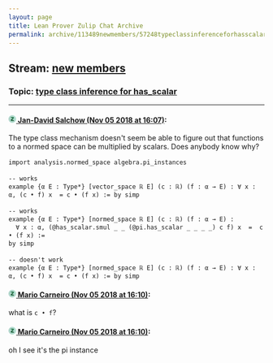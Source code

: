```yaml
---
layout: page
title: Lean Prover Zulip Chat Archive 
permalink: archive/113489newmembers/57248typeclassinferenceforhasscalar.html
---
```


## Stream: [new members](index.html)
### Topic: [type class inference for has_scalar](57248typeclassinferenceforhasscalar.html)

---

#### [![Click to go to Zulip](../../assets/img/zulip2.png) Jan-David Salchow (Nov 05 2018 at 16:07)](https://leanprover.zulipchat.com/#narrow/stream/113489-new%20members/topic/type%20class%20inference%20for%20has_scalar/near/146801378):
The type class mechanism doesn't seem be able to figure out that functions to a normed space can be multiplied by scalars. Does anybody know why?

```
import analysis.normed_space algebra.pi_instances

-- works
example {α E : Type*} [vector_space ℝ E] (c : ℝ) (f : α → E) : ∀ x : α, (c • f) x  = c • (f x) := by simp

-- works
example {α E : Type*} [normed_space ℝ E] (c : ℝ) (f : α → E) :
  ∀ x : α, (@has_scalar.smul _ _ (@pi.has_scalar _ _ _ _) c f) x  =  c • (f x) :=
by simp 

-- doesn't work
example {α E : Type*} [normed_space ℝ E] (c : ℝ) (f : α → E) : ∀ x : α, (c • f) x  = c • (f x) := by simp
```

#### [![Click to go to Zulip](../../assets/img/zulip2.png) Mario Carneiro (Nov 05 2018 at 16:10)](https://leanprover.zulipchat.com/#narrow/stream/113489-new%20members/topic/type%20class%20inference%20for%20has_scalar/near/146801595):
what is `c • f`?

#### [![Click to go to Zulip](../../assets/img/zulip2.png) Mario Carneiro (Nov 05 2018 at 16:10)](https://leanprover.zulipchat.com/#narrow/stream/113489-new%20members/topic/type%20class%20inference%20for%20has_scalar/near/146801642):
oh I see it's the pi instance

